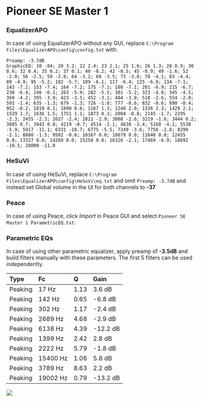 # Pioneer SE Master 1

### EqualizerAPO
In case of using EqualizerAPO without any GUI, replace `C:\Program Files\EqualizerAPO\config\config.txt`
with:
```
Preamp: -3.7dB
GraphicEQ: 10 -84; 20 3.2; 22 2.4; 23 2.1; 25 1.6; 26 1.3; 28 0.9; 30 0.6; 32 0.4; 35 0.2; 37 0.1; 40 -0.2; 42 -0.5; 45 -0.9; 49 -1.6; 52 -2.0; 56 -2.5; 59 -2.8; 64 -3.2; 68 -3.5; 73 -3.8; 78 -4.1; 83 -4.4; 89 -4.9; 95 -5.2; 102 -5.7; 109 -6.1; 117 -6.4; 125 -6.9; 134 -7.1; 143 -7.2; 153 -7.4; 164 -7.2; 175 -7.1; 188 -7.1; 201 -6.9; 215 -6.7; 230 -6.4; 246 -6.1; 263 -5.9; 282 -5.5; 301 -5.2; 323 -4.8; 345 -4.5; 369 -4.2; 395 -3.9; 423 -3.5; 452 -3.1; 484 -3.0; 518 -2.6; 554 -2.0; 593 -1.4; 635 -1.3; 679 -1.3; 726 -1.0; 777 -0.6; 832 -0.6; 890 -0.4; 952 -0.2; 1019 0.1; 1090 0.6; 1167 1.3; 1248 2.0; 1336 2.3; 1429 2.1; 1529 1.7; 1636 1.5; 1751 1.1; 1873 0.3; 2004 -0.8; 2145 -1.7; 2295 -2.3; 2455 -2.3; 2627 -2.4; 2811 -2.9; 3008 -2.6; 3219 -1.6; 3444 0.2; 3685 0.7; 3943 0.8; 4219 -0.7; 4514 -2.1; 4830 -3.4; 5168 -4.1; 5530 -5.9; 5917 -11.1; 6331 -10.7; 6775 -5.5; 7249 -3.6; 7756 -2.8; 8299 -2.1; 8880 -1.5; 9502 -0.6; 10167 0.0; 10879 0.0; 11640 0.0; 12455 0.0; 13327 0.0; 14260 0.0; 15258 0.0; 16326 -2.1; 17469 -6.9; 18692 -10.5; 20000 -11.0
```

### HeSuVi
In case of using HeSuVi, replace `C:\Program Files\EqualizerAPO\config\HeSuVi\eq.txt` and omit `Preamp:
-3.7dB` and instead set Global volume in the UI for both channels to **-37**

### Peace
In case of using Peace, click *Import* in Peace GUI and select `Pioneer SE Master 1 ParametricEQ.txt`.

### Parametric EQs
In case of using other parametric equalizer, apply preamp of **-3.5dB** and build filters manually with
these parameters. The first 5 filters can be used independently.

| Type    | Fc       |    Q | Gain     |
|:--------|:---------|:-----|:---------|
| Peaking | 17 Hz    | 1.13 | 3.6 dB   |
| Peaking | 142 Hz   | 0.65 | -6.8 dB  |
| Peaking | 302 Hz   | 1.17 | -2.4 dB  |
| Peaking | 2689 Hz  | 4.68 | -2.9 dB  |
| Peaking | 6138 Hz  | 4.39 | -12.2 dB |
| Peaking | 1399 Hz  | 2.42 | 2.8 dB   |
| Peaking | 2222 Hz  | 5.79 | -1.8 dB  |
| Peaking | 15400 Hz | 1.06 | 5.8 dB   |
| Peaking | 3789 Hz  | 8.63 | 2.2 dB   |
| Peaking | 19002 Hz | 0.79 | -13.2 dB |

![](https://raw.githubusercontent.com/jaakkopasanen/AutoEq/master/results/innerfidelity/sbaf-serious/Pioneer%20SE%20Master%201/Pioneer%20SE%20Master%201.png)